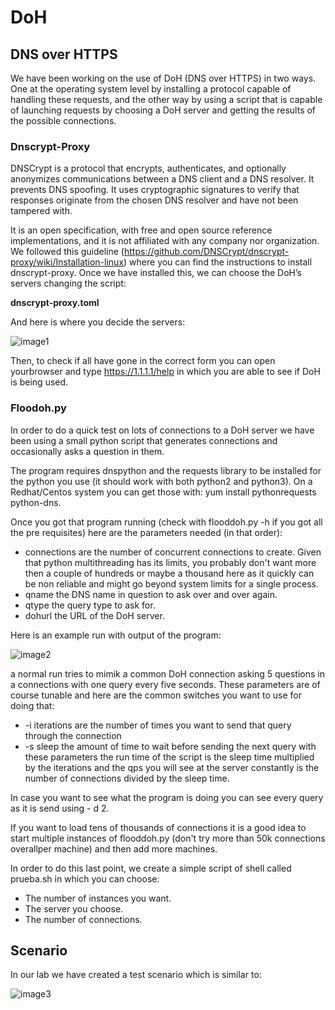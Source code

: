 # DoH

## **DNS over HTTPS**

We have been working on the use of DoH (DNS over HTTPS) in two ways. One at the operating
system level by installing a protocol capable of handling these requests, and the other way by
using a script that is capable of launching requests by choosing a DoH server and getting the
results of the possible connections.

### Dnscrypt-Proxy

DNSCrypt is a protocol that encrypts, authenticates, and optionally anonymizes
communications between a DNS client and a DNS resolver. It prevents DNS spoofing. It uses
cryptographic signatures to verify that responses originate from the chosen DNS resolver and
have not been tampered with.

It is an open specification, with free and open source reference implementations, and it is not
affiliated with any company nor organization.
We followed this guideline (https://github.com/DNSCrypt/dnscrypt-proxy/wiki/Installation-linux) where you can find the instructions to install dnscrypt-proxy. Once
we have installed this, we can choose the DoH’s servers changing the script:

**dnscrypt-proxy.toml**

And here is where you decide the servers:

![image1](https://github.com/Telefonica/cne-DoH/blob/master/image1.PNG)


Then, to check if all have gone in the correct form you can open yourbrowser and type
https://1.1.1.1/help in which you are able to see if DoH is being used.

### Floodoh.py

In order to do a quick test on lots of connections to a DoH server we have been using a small
python script that generates connections and occasionally asks a question in them.

The program requires dnspython and the requests library to be installed for the python you
use (it should work with both python2 and python3). On a Redhat/Centos system you can get
those with: yum install pythonrequests python-dns.

Once you got that program running (check with flooddoh.py -h if you got all the pre requisites)
here are the parameters needed (in that order):
- connections are the number of concurrent connections to create. Given that python
multithreading has its limits, you probably don't want more then a couple of hundreds
or maybe a thousand here as it quickly can be non reliable and might go beyond
system limits for a single process.
- qname the DNS name in question to ask over and over again.
- qtype the query type to ask for.
- dohurl the URL of the DoH server.

Here is an example run with output of the program:

![image2](https://github.com/Telefonica/cne-DoH/blob/master/image2.PNG)

a normal run tries to mimik a common DoH connection asking 5 questions in a connections
with one query every five seconds. These parameters are of course tunable and here are the
common switches you want to use for doing that:
-   -i iterations are the number of times you want to send that query through the
connection
 -  -s sleep the amount of time to wait before sending the next query
with these parameters the run time of the script is the sleep time multiplied by the iterations
and the qps you will see at the server constantly is the number of connections divided by the
sleep time.

In case you want to see what the program is doing you can see every query as it is send using -
d 2.

If you want to load tens of thousands of connections it is a good idea to start multiple
instances of flooddoh.py (don't try more than 50k connections overallper machine) and then
add more machines.

In order to do this last point, we create a simple script of shell called prueba.sh in which you
can choose:

- The number of instances you want.
- The server you choose.
- The number of connections.

## Scenario

In our lab we have created a test scenario which is similar to:

![image3](https://github.com/Telefonica/cne-DoH/blob/master/Scenario.PNG)
